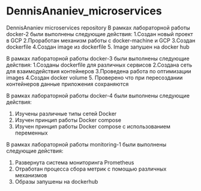 # DennisAnaniev_microservices
DennisAnaniev microservices repository
В  рамках лабораторной работы docker-2 были выполнены следующие действия:
1.Создан новый проект в GCP
2.Проработан механизм работы с docker-machine и GCP
3.Создан dockerfile
4.Создан image из dockerfile
5. Image запушен на docker hub


В  рамках лабораторной работы docker-3 были выполнены следующие действия:
1.Созданы dockerfile для различных сервисов
2.Создана сеть для взаимодействия контейнеров
3.Проведена работа по оптимизации images
4.Создан docker volume
5. Проверено что при пересоздании контейнеров данные приложения сохраняются


В  рамках лабораторной работы docker-4 были выполнены следующие действия:
1. Изучены различные типы сетей Docker
2. Изучен принцип работы Docker compose
3. Изучен принцип работы Docker compose c использованием переменных


В  рамках лабораторной работы monitoring-1 были выполнены следующие действия:
1. Развернута система мониторинга Prometheus
2. Отработан процесса сбора метрик с помощью различных механизмов
3. Образы запушены на dockerhub
